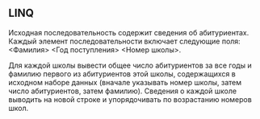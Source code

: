 ﻿## LINQ

Исходная последовательность содержит сведения
об абитуриентах. Каждый элемент последовательности
включает следующие поля:
<Фамилия> <Год поступления> <Номер школы>.

Для каждой школы вывести общее число абитуриентов за все
годы и фамилию первого из абитуриентов этой школы, содержащихся 
в исходном наборе данных (вначале указывать
номер школы, затем число абитуриентов, затем фамилию).
Сведения о каждой школе выводить на новой строке и упорядочивать 
по возрастанию номеров школ.